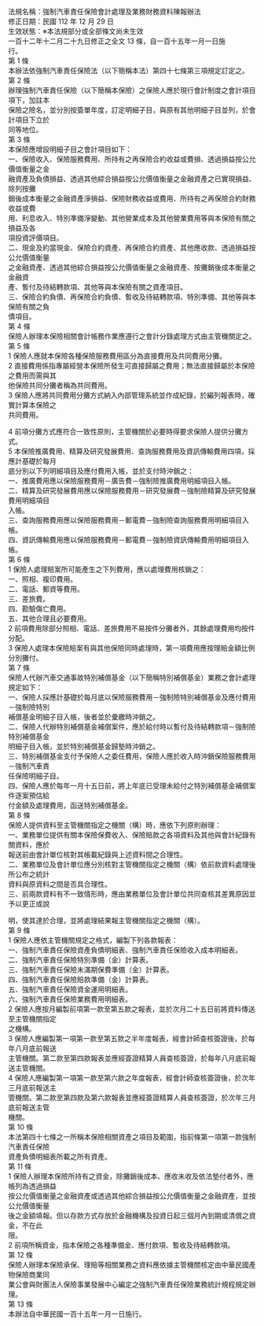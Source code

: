 法規名稱：強制汽車責任保險會計處理及業務財務資料陳報辦法  
修正日期：民國 112 年 12 月 29 日  
生效狀態：※本法規部分或全部條文尚未生效  
一百十二年十二月二十九日修正之全文 13 條，自一百十五年一月一日施  
行。  
第 1 條  
本辦法依強制汽車責任保險法（以下簡稱本法）第四十七條第三項規定訂定之。  
第 2 條  
辦理強制汽車責任保險（以下簡稱本保險）之保險人應於現行會計制度之會計項目項下，加註本  
保險之險名，並分別按簽單年度，訂定明細子目，與原有其他明細子目並列，於會計項目下立於  
同等地位。  
第 3 條  
本保險應增設明細子目之會計項目如下：  
一、保險收入、保險服務費用、所持有之再保險合約收益或費損、透過損益按公允價值衡量之金  
融資產及負債損益、透過其他綜合損益按公允價值衡量之金融資產之已實現損益、除列按攤  
銷後成本衡量之金融資產淨損益、保險財務收益或費用、所持有之再保險合約財務收益或費  
用、利息收入、特別準備淨變動、其他營業成本及其他營業費用等與本保險有關之損益及各  
項投資評價項目。  
二、現金及約當現金、保險合約資產、再保險合約資產、其他應收款、透過損益按公允價值衡量  
之金融資產、透過其他綜合損益按公允價值衡量之金融資產、按攤銷後成本衡量之金融資  
產、暫付及待結轉款項、其他等與本保險有關之資產項目。  
三、保險合約負債、再保險合約負債、暫收及待結轉款項、特別準備、其他等與本保險有關之負  
債項目。  
第 4 條  
保險人辦理本保險相關會計帳務作業應遵行之會計分錄處理方式由主管機關定之。  
第 5 條  
1 保險人應就本保險各種保險服務費用區分為直接費用及共同費用分攤。  
2 直接費用係指專屬經營本保險所發生可直接歸屬之費用；無法直接歸屬於本保險之費用而需與其  
他保險共同分攤者稱為共同費用。  
3 保險人應將共同費用分攤方式納入內部管理系統並作成紀錄，於編列報表時，確實計算本保險之  
共同費用。  


4 前項分攤方式應符合一致性原則，主管機關於必要時得要求保險人提供分攤方式。  
5 本保險推廣費用、精算及研究發展費用、查詢服務費用及資訊傳輸費用四項，採應計基礎於每月  
底分別以下列明細項目及應付費用入帳，並於支付時沖銷之：  
一、推廣費用應以保險服務費用－廣告費－強制險推廣費用明細項目入帳。  
二、精算及研究發展費用應以保險服務費用－研究發展費－強制險精算及研究發展費用明細項目  
入帳。  
三、查詢服務費用應以保險服務費用－郵電費－強制險查詢服務費用明細項目入帳。  
四、資訊傳輸費用應以保險服務費用－郵電費－強制險資訊傳輸費用明細項目入帳。  
第 6 條  
1 保險人處理賠案所可能產生之下列費用，應以處理費用核銷之：  
一、照相、複印費用。  
二、電話、郵資等費用。  
三、差旅費。  
四、勘驗傷亡費用。  
五、其他合理且必要費用。  
2 前項費用除部分照相、電話、差旅費用不易按件分攤者外，其餘處理費用均按件分配。  
3 保險人處理本保險賠案有與其他保險同時處理時，第一項費用應按理賠金額比例分別攤付。  
第 7 條  
保險人代辦汽車交通事故特別補償基金（以下簡稱特別補償基金）業務之會計處理規定如下：  
一、保險人採應計基礎於每月底以保險服務費用－強制險特別補償基金及應付費用－強制險特別  
補償基金明細子目入帳，後者並於彙繳時沖銷之。  
二、保險人代辦特別補償基金補償案件，應於給付時以暫付及待結轉款項－強制險特別補償基金  
明細子目入帳，並於特別補償基金歸墊時沖銷之。  
三、特別補償基金支付予保險人之委任費用，保險人應於收入時沖銷保險服務費用－強制汽車責  
任保險明細子目。  
四、保險人應於每年一月十五日前，將上年底已受理未給付之特別補償基金補償案件逐案預估給  
付金額及處理費用，函送特別補償基金。  
第 8 條  
保險人提供資料至主管機關指定之機關（構）時，應依下列原則辦理：  
一、業務單位提供有關本保險保費收入、保險賠款之各項資料及其他與會計紀錄有關資料，應於  
報送前由會計單位核對其帳載紀錄與上述資料間之合理性。  
二、業務單位及會計單位應分別核對主管機關指定之機關（構）依前款資料處理後所公布之統計  
資料與原資料之間是否具合理性。  
三、前兩款資料有不一致情形時，應由業務單位及會計單位共同查核其差異原因並予以更正或說  


明，使其達於合理，並將處理結果報主管機關指定之機關（構）。  
第 9 條  
1 保險人應依主管機關規定之格式，編製下列各款報表：  
一、強制汽車責任保險資產負債明細表、強制汽車責任保險收入成本明細表。  
二、強制汽車責任保險特別準備（金）計算表。  
三、強制汽車責任保險未滿期保費準備（金）計算表。  
四、強制汽車責任保險賠款準備（金）計算表。  
五、強制汽車責任保險資金運用明細表。  
六、強制汽車責任保險業務費用明細表。  
2 保險人應按月編製前項第一款至第五款之報表，並於次月二十五日前將資料傳送至主管機關指定  
之機構。  
3 保險人應編製第一項第一款至第五款之半年度報表，經會計師查核簽證後，於每年八月底前報送  
主管機關。第二款至第四款報表並應經簽證精算人員查核簽證，於每年八月底前報送主管機關。  
4 保險人應編製第一項第一款至第六款之年度報表，經會計師查核簽證後，於次年三月底前報送主  
管機關。第二款至第四款及第六款報表並應經簽證精算人員查核簽證，於次年三月底前報送主管  
機關。  
第 10 條  
本法第四十七條之一所稱本保險相關資產之項目及範圍，指前條第一項第一款強制汽車責任保險  
資產負債明細表所載之所有資產。  
第 11 條  
1 保險人辦理本保險所持有之資金，除攤銷後成本、應收未收及依法墊付者外，應帳列為透過損益  
按公允價值衡量之金融資產或透過其他綜合損益按公允價值衡量之金融資產，並按公允價值衡量  
後之金額填報。但以存款方式存放於金融機構及投資日起三個月內到期或清償之資金，不在此  
限。  
2 前項所稱資金，指本保險之各種準備金、應付款項、暫收及待結轉款項。  
第 12 條  
保險人辦理本保險承保、理賠等相關業務之資料應依據主管機關核定由中華民國產物保險商業同  
業公會與財團法人保險事業發展中心編定之強制汽車責任保險業務統計規程規定辦理。  
第 13 條  
本辦法自中華民國一百十五年一月一日施行。  


